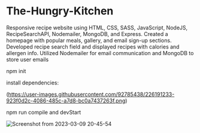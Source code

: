 # The-Hungry-Kitchen
Responsive recipe website using HTML, CSS, SASS, JavaScript, NodeJS, RecipeSearchAPI, Nodemailer, MongoDB, and Express. Created a homepage with popular meals, gallery, and email sign-up sections. Developed recipe search field and displayed recipes with calories and allergen info. Utilized Nodemailer for email communication and MongoDB to store user emails 

npm init 

install dependencies:



(https://user-images.githubusercontent.com/92785438/226191233-923f0d2c-4086-485c-a7d8-bc0a7437263f.png)




npm run compile and devStart



![Screenshot from 2023-03-09 20-45-54](https://user-images.githubusercontent.com/92785438/224153443-6357da50-a02d-47af-b5f6-dc7f0ea422db.png)

